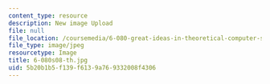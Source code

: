 ```yaml
---
content_type: resource
description: New image Upload
file: null
file_location: /coursemedia/6-080-great-ideas-in-theoretical-computer-science-spring-2008/5b20b1b5f139f6139a769332008f4306_6-080s08-th.jpg
file_type: image/jpeg
resourcetype: Image
title: 6-080s08-th.jpg
uid: 5b20b1b5-f139-f613-9a76-9332008f4306
---
```

